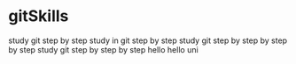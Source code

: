 # gitSkills
study git step by step
study in git step by step
study git step by step by step by step
study git step by step by step
hello hello uni
